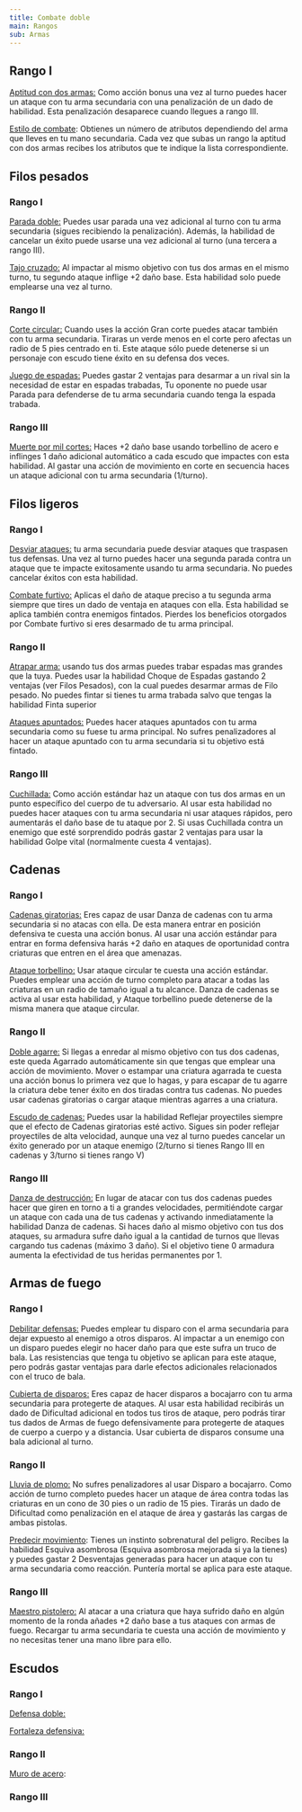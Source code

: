 ```yaml
---
title: Combate doble
main: Rangos
sub: Armas
---
```


## Rango I

<u>Aptitud con dos armas:</u> Como acción bonus una vez al turno puedes hacer un ataque con tu arma secundaria con una penalización de un dado de habilidad. Esta penalización desaparece cuando llegues a rango III.

<u>Estilo de combate</u>: Obtienes un número de atributos dependiendo del arma que lleves en tu mano secundaria. Cada vez que subas un rango la aptitud con dos armas recibes los atributos que te indique la lista correspondiente.

## Filos pesados

### Rango I

<u>Parada doble:</u> Puedes usar parada una vez adicional al turno con tu arma secundaria (sigues recibiendo la penalización). Además, la habilidad de cancelar un éxito puede usarse una vez adicional al turno (una tercera a rango III).

<u>Tajo cruzado:</u> Al impactar al mismo objetivo con tus dos armas en el mismo turno, tu segundo ataque inflige +2 daño base. Esta habilidad solo puede emplearse una vez al turno.

### Rango II

<u>Corte circular:</u> Cuando uses la acción Gran corte puedes atacar también con tu arma secundaria. Tiraras un verde menos en el corte pero afectas un radio de 5 pies centrado en ti. Este ataque sólo puede detenerse si un personaje con escudo tiene éxito en su defensa dos veces.

<u>Juego de espadas:</u> Puedes gastar 2 ventajas para desarmar a un rival sin la necesidad de estar en espadas trabadas, Tu oponente no puede usar Parada para defenderse de tu arma secundaria cuando tenga la espada trabada.

### Rango III

<u>Muerte por mil cortes:</u> Haces +2 daño base usando torbellino de acero e inflinges 1 daño adicional automático a cada escudo que impactes con esta habilidad. Al gastar una acción de movimiento en corte en secuencia haces un ataque adicional con tu arma secundaria (1/turno).

## Filos ligeros

### Rango I

<u>Desviar ataques:</u> tu arma secundaria puede desviar ataques que traspasen tus defensas. Una vez al turno puedes hacer una segunda parada contra un ataque que te impacte exitosamente usando tu arma secundaria. No puedes cancelar éxitos con esta habilidad.

<u>Combate furtivo:</u> Aplicas el daño de ataque preciso a tu segunda arma siempre que tires un dado de ventaja en ataques con ella. Esta habilidad se aplica también contra enemigos fintados. Pierdes los beneficios otorgados por Combate furtivo si eres desarmado de tu arma principal.

### Rango II

<u>Atrapar arma:</u> usando tus dos armas puedes trabar espadas mas grandes que la tuya. Puedes usar la habilidad Choque de Espadas gastando 2 ventajas (ver Filos Pesados), con la cual puedes desarmar armas de Filo pesado. No puedes fintar si tienes tu arma trabada salvo que tengas la habilidad Finta superior

<u>Ataques apuntados:</u> Puedes hacer ataques apuntados con tu arma secundaria como su fuese tu arma principal. No sufres penalizadores al hacer un ataque apuntado con tu arma secundaria si tu objetivo está fintado.

### Rango III

<u>Cuchillada:</u> Como acción estándar haz un ataque con tus dos armas en un punto específico del cuerpo de tu adversario. Al usar esta habilidad no puedes hacer ataques con tu arma secundaria ni usar ataques rápidos, pero aumentarás el daño base de tu ataque por 2. Si usas Cuchillada contra un enemigo que esté sorprendido podrás gastar 2 ventajas para usar la habilidad Golpe vital (normalmente cuesta 4 ventajas).

## Cadenas

### Rango I

<u>Cadenas giratorias:</u> Eres capaz de usar Danza de cadenas con tu arma secundaria si no atacas con ella. De esta manera entrar en posición defensiva te cuesta una acción bonus. Al usar una acción estándar para entrar en forma defensiva harás +2 daño en ataques de oportunidad contra criaturas que entren en el área que amenazas. 

<u>Ataque torbellino:</u> Usar ataque circular te cuesta una acción estándar. Puedes emplear una acción de turno completo para atacar a todas las criaturas en un radio de tamaño igual a tu alcance. Danza de cadenas se activa al usar esta habilidad, y Ataque torbellino puede detenerse de la misma manera que ataque circular.

### Rango II

<u>Doble agarre:</u> Si llegas a enredar al mismo objetivo con tus dos cadenas, este queda Agarrado automáticamente sin que tengas que emplear una acción de movimiento. Mover o estampar una criatura agarrada te cuesta una acción bonus lo primera vez que lo hagas, y para escapar de tu agarre la criatura debe tener éxito en dos tiradas contra tus cadenas. No puedes usar cadenas giratorias o cargar ataque mientras agarres a una criatura.

<u>Escudo de cadenas:</u> Puedes usar la habilidad Reflejar proyectiles siempre que el efecto de Cadenas giratorias esté activo. Sigues sin poder reflejar proyectiles de alta velocidad, aunque una vez al turno puedes cancelar un éxito generado por un ataque enemigo (2/turno si tienes Rango III en cadenas y 3/turno si tienes rango V)

### Rango III

<u>Danza de destrucción:</u> En lugar de atacar con tus dos cadenas puedes hacer que giren en torno a ti a grandes velocidades, permitiéndote cargar un ataque con cada una de tus cadenas y activando inmediatamente la habilidad Danza de cadenas. Si haces daño al mismo objetivo con tus dos ataques, su armadura sufre daño igual a la cantidad de turnos que llevas cargando tus cadenas (máximo 3 daño). Si el objetivo tiene 0 armadura aumenta la efectividad de tus heridas permanentes por 1.

## Armas de fuego

### Rango I

<u>Debilitar defensas:</u> Puedes emplear tu disparo con el arma secundaria para dejar expuesto al enemigo a otros disparos. Al impactar a un enemigo con un disparo puedes elegir no hacer daño para que este sufra un truco de bala. Las resistencias que tenga tu objetivo se aplican para este ataque, pero podrás gastar ventajas para darle efectos adicionales relacionados con el truco de bala. 

<u>Cubierta de disparos:</u> Eres capaz de hacer disparos a bocajarro con tu arma secundaria para protegerte de ataques. Al usar esta habilidad recibirás un dado de Dificultad adicional en todos tus tiros de ataque, pero podrás tirar tus dados de Armas de fuego defensivamente para protegerte de ataques de cuerpo a cuerpo y a distancia. Usar cubierta de disparos consume una bala adicional al turno.

### Rango II

<u>Lluvia de plomo:</u> No sufres penalizadores al usar Disparo a bocajarro. Como acción de turno completo puedes hacer un ataque de área contra todas las criaturas en un cono de 30 pies o un radio de 15 pies. Tirarás un dado de Dificultad como penalización en el ataque de área y gastarás las cargas de ambas pistolas.

<u>Predecir movimiento</u>: Tienes un instinto sobrenatural del peligro. Recibes la habilidad Esquiva asombrosa (Esquiva asombrosa mejorada si ya la tienes) y puedes gastar 2 Desventajas generadas para hacer un ataque con tu arma secundaria como reacción. Puntería mortal se aplica para este ataque.

### Rango III

<u>Maestro pistolero:</u> Al atacar a una criatura que haya sufrido daño en algún momento de la ronda añades +2 daño base a tus ataques con armas de fuego. Recargar tu arma secundaria te cuesta una acción de movimiento y no necesitas tener una mano libre para ello. 

## Escudos

### Rango I

<u>Defensa doble:</u> 

<u>Fortaleza defensiva:</u> 

### Rango II

<u>Muro de acero</u>:

### Rango III

<u></u>